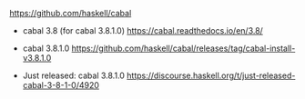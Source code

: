 

https://github.com/haskell/cabal


* cabal 3.8 (for cabal 3.8.1.0)
https://cabal.readthedocs.io/en/3.8/

* cabal 3.8.1.0
https://github.com/haskell/cabal/releases/tag/cabal-install-v3.8.1.0

* Just released: cabal 3.8.1.0
https://discourse.haskell.org/t/just-released-cabal-3-8-1-0/4920
